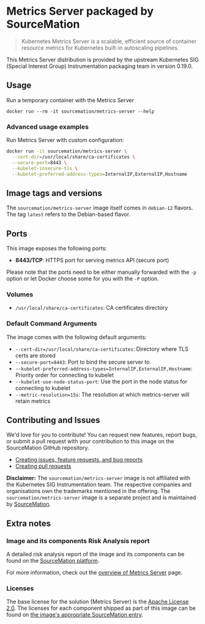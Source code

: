 # Metrics Server packaged by SourceMation

> Kubernetes Metrics Server is a scalable, efficient source of container resource metrics for Kubernetes built-in autoscaling pipelines.

This Metrics Server distribution is provided by the upstream Kubernetes SIG (Special Interest Group) Instrumentation packaging team in version 0.19.0.

## Usage

Run a temporary container with the Metrics Server

```
docker run --rm -it sourcemation/metrics-server --help
```

### Advanced usage examples

Run Metrics Server with custom configuration:

```bash
docker run -it sourcemation/metrics-server \
  --cert-dir=/usr/local/share/ca-certificates \
  --secure-port=8443 \
  --kubelet-insecure-tls \
  --kubelet-preferred-address-types=InternalIP,ExternalIP,Hostname
```

## Image tags and versions

The `sourcemation/metrics-server` image itself comes in `debian-12` flavors. The tag `latest` refers to the Debian-based flavor.

## Ports

This image exposes the following ports: 

- **8443/TCP**: HTTPS port for serving metrics API (secure port)

Please note that the ports need to be either manually forwarded with the
`-p` option or let Docker choose some for you with the `-P` option.

### Volumes

- `/usr/local/share/ca-certificates`: CA certificates directory

### Default Command Arguments

The image comes with the following default arguments:

- `--cert-dir=/usr/local/share/ca-certificates`: Directory where TLS certs are stored
- `--secure-port=8443`: Port to bind the secure server to
- `--kubelet-preferred-address-types=InternalIP,ExternalIP,Hostname`: Priority order for connecting to kubelet
- `--kubelet-use-node-status-port`: Use the port in the node status for connecting to kubelet
- `--metric-resolution=15s`: The resolution at which metrics-server will retain metrics

## Contributing and Issues

We'd love for you to contribute! You can request new features, report bugs, or
submit a pull request with your contribution to this image on the SourceMation
GitHub repository.

- [Creating issues, feature requests, and bug reports](https://github.com/SourceMation/images/issues/new/choose)
- [Creating pull requests](https://github.com/SourceMation/images/compare)

**Disclaimer:** The `sourcemation/metrics-server` image is not affiliated with
the Kubernetes SIG Instrumentation team. The respective companies and
organisations own the trademarks mentioned in the offering. The
`sourcemation/metrics-server` image is a separate project and is maintained by
[SourceMation](https://sourcemation.com).

## Extra notes

### Image and its components Risk Analysis report

A detailed risk analysis report of the image and its components can be
found on the [SourceMation
platform](https://sourcemation.com/catalog/metrics-server).

For more information, check out the [overview of
Metrics Server](https://github.com/kubernetes-sigs/metrics-server) page.

### Licenses

The base license for the solution (Metrics Server) is the
[Apache License 2.0](https://github.com/kubernetes-sigs/metrics-server/blob/master/LICENSE). The licenses for each component shipped as
part of this image can be found on [the image's appropriate SourceMation
entry](https://sourcemation.com/catalog/metrics-server).
